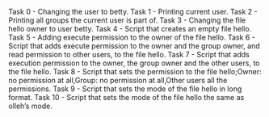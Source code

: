 Task 0 -  Changing the user to betty.
Task 1 - Printing current user.
Task 2 - Printing all groups the current user is part of.
Task 3 - Changing the file hello owner to user betty.
Task 4 - Script that creates an empty file hello.
Task 5 - Adding execute permission to the owner of the file hello.
Task 6 - Script that adds execute permission to the owner and the group owner, and read permission to other users, to the file hello.
Task 7 - Script that adds execution permission to the owner, the group owner and the other users, to the file hello.
Task 8 - Script that sets the permission to the file hello;Owner: no permission at all,Group: no permission at all,Other users all the permissions. 
Task 9 - Script that sets the mode of the file hello in long format.
Task 10 - Script that sets the mode of the file hello the same as olleh’s mode.
